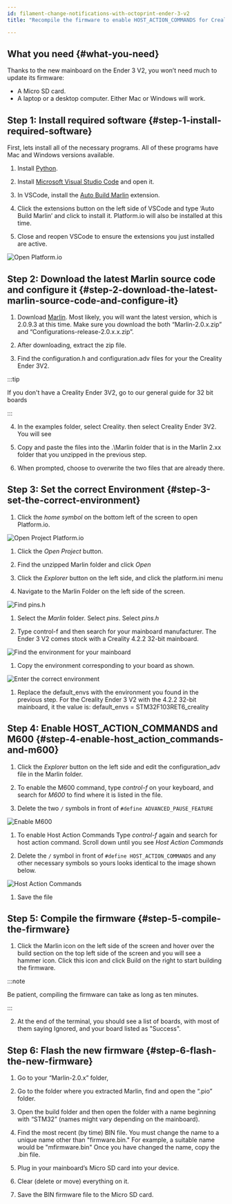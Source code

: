 ```yaml
---
id: filament-change-notifications-with-octoprint-ender-3-v2
title: "Recompile the firmware to enable HOST_ACTION_COMMANDS for Creality Ender 3 V2, or Ender 3 V1 upgraded to a 32-bit mainboard"

---
```


## What you need {#what-you-need}

Thanks to the new mainboard on the Ender 3 V2, you won’t need much to update its firmware:

- A Micro SD card.
- A laptop or a desktop computer. Either Mac or Windows will work.

## Step 1: Install required software {#step-1-install-required-software}

First,  lets install all of the necessary programs. All of these programs have Mac and Windows versions available.

1. Install [Python](https://www.python.org/downloads/release/python-382/).

1. Install [Microsoft Visual Studio Code](https://code.visualstudio.com/download) and open it.

1.  In VSCode, install the [Auto Build Marlin](https://marketplace.visualstudio.com/items?itemName=MarlinFirmware.auto-build) extension.

1.  Click the extensions button on the left side of VSCode and type ‘Auto Build Marlin’ and click to install it. Platform.io will also be installed at this time.

1. Close and reopen VSCode to ensure the extensions you just installed are active.

![Open Platform.io](/img/user-guides/filament-change/home-button-vscode.PNG)


## Step 2: Download the latest Marlin source code and configure it {#step-2-download-the-latest-marlin-source-code-and-configure-it}

1. Download [Marlin](https://marlinfw.org/meta/download/). Most likely, you will want the latest version, which is 2.0.9.3 at this time. Make sure you download the both “Marlin-2.0.x.zip” and “Configurations-release-2.0.x.x.zip”.

2. After downloading, extract the zip file.

3. Find the configuration.h and configuration.adv files for your the Creality Ender 3V2.

:::tip

If you don't have a Creality Ender 3V2, go to our general guide for 32 bit boards

:::

4. In the examples folder, select Creality. then select Creality Ender 3V2. You will see

5. Copy and paste the files into the .\Marlin folder that is in the Marlin 2.xx folder that you unzipped in the previous step.

6. When prompted, choose to overwrite the two files that are already there.

## Step 3: Set the correct Environment {#step-3-set-the-correct-environment}

1.  Click the *home symbol* on the bottom left of the screen to open Platform.io.

![Open Project Platform.io](/img/user-guides/filament-change/open-project-platform-io.PNG)

1. Click the *Open Project* button.

1. Find the unzipped Marlin folder and click *Open*

1. Click the *Explorer* button on the left side, and click the platform.ini menu

1. Navigate to the Marlin Folder on the left side of the screen.

![Find pins.h](/img/user-guides/filament-change/find-environment-for-board-marlin-ender-3-v2.jpg)

1. Select the *Marlin* folder. Select *pins*. Select *pins.h*

1. Type control-f and then search for your mainboard manufacturer. The Ender 3 V2 comes stock with a Creality 4.2.2 32-bit mainboard.

![Find the environment for your mainboard](/img/user-guides/filament-change/platformio-environment-for-creality-ender-3v2.jpg)

1. Copy the environment corresponding to your board as shown.

![Enter the correct environment](/img/user-guides/filament-change/creality-ender-3-v2-marlin-environment.jpg)

1. Replace the default_envs with the environment you found in the previous step.  For the Creality Ender 3 V2 with the 4.2.2 32-bit mainboard, it the value is: default_envs = STM32F103RET6_creality



## Step 4: Enable HOST_ACTION_COMMANDS and M600 {#step-4-enable-host_action_commands-and-m600}

1. Click the *Explorer* button on the left side and edit the configuration_adv file in the Marlin folder.

1. To enable the M600 command, type *control-f* on your keyboard, and search for *M600* to find where it is listed in the file.

1. Delete the two `/` symbols in front of `#define ADVANCED_PAUSE_FEATURE`

![Enable M600](/img/user-guides/filament-change/advanced-pause-m600.png)

1. To enable Host Action Commands Type *control-f* again and search for host action command. Scroll down until you see *Host Action Commands*

1. Delete the `/` symbol in front of `#define HOST_ACTION_COMMANDS` and any other necessary symbols so yours looks identical to the image shown below.

![Host Action Commands](/img/user-guides/filament-change/host-action-commands.png)

1. Save the file


## Step 5: Compile the firmware {#step-5-compile-the-firmware}

1.  Click the Marlin icon on the left side of the screen and hover over the build section on the top left side of the screen and you will see a hammer icon. Click this icon and click Build on the right to start building the firmware.

:::note

Be patient, compiling the firmware can take as long as ten minutes.

:::

2.  At the end of the terminal, you should see a list of boards, with most of them saying Ignored, and your board listed as "Success".

## Step 6: Flash the new firmware {#step-6-flash-the-new-firmware}

1. Go to your “Marlin-2.0.x” folder,

1. Go to the folder where you extracted Marlin, find and open the “.pio” folder.

1. Open the build folder and then open the folder with a name beginning with “STM32” (names might vary depending on the mainboard).

1. Find the most recent (by time) BIN file. You must change the name to a unique name other than "firmware.bin." For example, a suitable name would be "mfirmware.bin" Once you have changed the name, copy the .bin file.

1. Plug in your mainboard’s Micro SD card into your device.

1. Clear (delete or move) everything on it.

1. Save the BIN firmware file to the Micro SD card.
